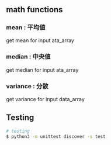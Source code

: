 #

## math functions

### mean : 平均値

get mean for input ata_array

### median : 中央値

get median for input ata_array

### variance : 分散
get variance for input data_array

## Testing
```bash
# testing
$ python3 -m unittest discover -s test
```
